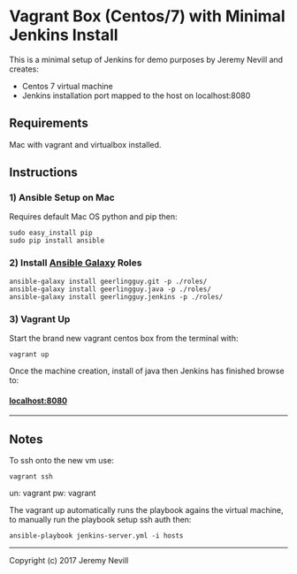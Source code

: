 # Vagrant Box (Centos/7) with Minimal Jenkins Install
This is a minimal setup of Jenkins for demo purposes by Jeremy Nevill and creates:
* Centos 7 virtual machine
* Jenkins installation port mapped to the host on localhost:8080

## Requirements
Mac with vagrant and virtualbox installed.

## Instructions

### 1) Ansible Setup on Mac
Requires default Mac OS python and pip then:
```
sudo easy_install pip
sudo pip install ansible
```

### 2) Install [Ansible Galaxy](https://galaxy.ansible.com) Roles
```
ansible-galaxy install geerlingguy.git -p ./roles/
ansible-galaxy install geerlingguy.java -p ./roles/
ansible-galaxy install geerlingguy.jenkins -p ./roles/
```

### 3) Vagrant Up
Start the brand new vagrant centos box from the terminal with:
```
vagrant up
```

Once the machine creation, install of java then Jenkins has finished browse to:

#### [localhost:8080](http://localhost:8080)

---

## Notes

To ssh onto the new vm use:
```
vagrant ssh
```
un: vagrant 
pw: vagrant

The vagrant up automatically runs the playbook agains the virtual machine, to manually run the playbook setup ssh auth then:
```
ansible-playbook jenkins-server.yml -i hosts
```

---

Copyright (c) 2017 Jeremy Nevill
